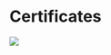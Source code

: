 # Certificates
<img src="![image](https://github.com/sanket-niwate/Certificates/assets/137911756/967d3cb4-6629-4108-9d3c-762cb08d3481)
">
